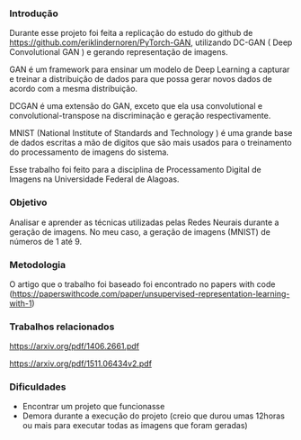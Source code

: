 ### Introdução

Durante esse projeto foi feita a replicação do estudo do github de https://github.com/eriklindernoren/PyTorch-GAN, utilizando DC-GAN ( Deep Convolutional GAN ) e gerando representação de imagens. 

GAN é um framework para ensinar um modelo de Deep Learning a capturar e treinar a distribuição de dados para que possa gerar novos dados de acordo com a mesma distribuição.

DCGAN é uma extensão do GAN, exceto que ela usa convolutional e convolutional-transpose na discriminação e geração respectivamente.

MNIST (National Institute of Standards and Technology ) é uma grande base de dados escritas a mão de digitos que são mais usados para o treinamento do processamento de imagens do sistema.

Esse trabalho foi feito para a disciplina de Processamento Digital de Imagens na Universidade Federal de Alagoas.

### Objetivo

Analisar e aprender as técnicas utilizadas pelas Redes Neurais durante a geração de imagens. No meu caso, a geração de imagens (MNIST) de números de 1 até 9.

### Metodologia

O artigo que o trabalho foi baseado foi encontrado no papers with code (https://paperswithcode.com/paper/unsupervised-representation-learning-with-1)

### Trabalhos relacionados 

https://arxiv.org/pdf/1406.2661.pdf

https://arxiv.org/pdf/1511.06434v2.pdf

### Dificuldades

* Encontrar um projeto que funcionasse 
* Demora durante a execução do projeto (creio que durou umas 12horas ou mais para executar todas as imagens que foram geradas)
